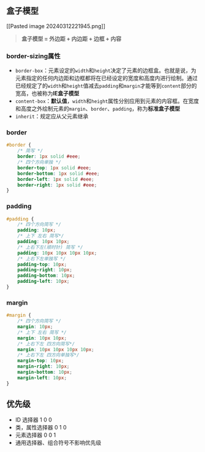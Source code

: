 ## 盒子模型
[[Pasted image 20240312221945.png]]

>**盒子模型 = 外边距 + 内边距 + 边框 + 内容**

### border-sizing属性

- `border-box`：元素设定的`width`和`height`决定了元素的边框盒。也就是说，为元素指定的任何内边距和边框都将在已经设定的宽度和高度内进行绘制。通过已经规定了的`width`和`height`值减去`padding`和`margin`才能等到`content`部分的宽高，也被称为**IE盒子模型**
- `content-box`：**默认值**，`width`和`height`属性分别应用到元素的内容框。在宽度和高度之外绘制元素的`margin`、`border`、`padding`，称为**标准盒子模型**
- `inherit`：规定应从父元素继承

### border

```css
#border {
	/* 简写 */
	border: 1px solid #eee;
	/* 四个方向单独 */
	border-top: 1px solid #eee;
	border-bottom: 1px solid #eee;
	border-left: 1px solid #eee;
	border-right: 1px solid #eee;
}
```

### padding

```css
#padding {
	/* 四个方向简写 */
	padding: 10px;
	/* 上下 左右 简写*/
	padding: 10px 10px;
	/* 上右下左(顺时针) 简写 */
	padding: 10px 10px 10px 10px;
	/* 上右下左单独写 */
	padding-top: 10px;
	padding-right: 10px;
	padding-bottom: 10px;
	padding-left: 10px;
}
```

### margin

```css
#margin {
	/* 四个方向简写 */
	margin: 10px;
	/* 上下 左右 简写 */
	margin: 10px 10px;
	/* 上右下左 四方向简写*/
	margin: 10px 10px 10px 10px;
	/* 上右下左 四方向单独写*/
	margin-top: 10px;
	margin-right: 10px;
	margin-bottom: 10px;
	margin-left: 10px;
} 
```

## 优先级
- ID 选择器 1 0 0 
- 类，属性选择器 0 1 0 
- 元素选择器 0 0 1 
- 通用选择器、组合符号不影响优先级